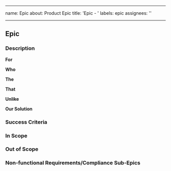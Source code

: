 
---
name: Epic
about: Product Epic
title: 'Epic - '
labels: epic
assignees: ''

---

## Epic

### Description
<!-- Brief description of the challenge, pain, opportunity 
(for example, treating people with acute stroke is important which includes timely medication to dissolve the tissue. Stroke is 5th leading cause of death in the US and a leading cause of disability. Getting patients to Neurologists fast and administering tPA can reverse the symptoms.) -->


**For**
<!-- target customers, for example, patients w[ho show systems of stroke, the neurologist and the information technology personnel building the capability -->


**Who**
<!-- statement of the need or opportunity, for example, timely treatment of patients experiencing stroke can save lives and reduce the disabilities that can happen by delaying the treatment -->


**The**
<!-- Describe the solution, for example provide telestroke video conferencing capability to all veterans, provide neurologist access to Image Viewing Solution (IVS) and Patient Viewer, enable telestroke neurologists to remotely access multiple VistA systems nationally using a single set of credentials, and Delivering a fully configured mobile devices to all neurologists and facilities.-->


**That**
<!-- statement of key benefit, that is, compelling, for example, reduces the time to treat stroke patients on-time and avoid the associated consequences and disabilities -->

**Unlike**
<!-- primary alternatives, for example, having to transport the patient to the nearest VA facility through the fastest means -->

**Our Solution**
<!-- does something better – the “why” – for example, providing mobile devices to neurologists helps in starting treatment while the doctor is traveling to see the patient; also the teleconferencing capability is much cheaper than airlifting the patient to the hospital -->


### Success Criteria
<!-- "The key areas where an organization must perform well on a consistent basis to achieve its mission.”	
	Identify the Critical Success Factors (CSF) of the Epic, for example, “Provide Access to Health Care and continue the work on reducing the wait time for our Veterans who need our services.” Note: For this CSF it aligns with a key function for VA which is to Provide Access to Benefits and Services 1.1.1. -->


### In Scope
<!-- Identify the features that are included in the “scope” of the Epic, for example, videoconferencing, telemedicine, mobile device support -->


### Out of Scope
<!-- Items which are not required for the Epic. These keep the team the on track in terms of delivering what is absolutely needed to create value. -->


### Non-functional Requirements/Compliance Sub-Epics
<!-- Include criteria that describe the characteristics of a system, rather than specific actions that system should perform. Requirements are usually in the form of “system shall be [requirement]”. These include usability, reliability, performance, supportability.-->
